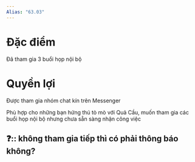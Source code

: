 ```yaml
---
Alias: "63.03"
---
```


# Đặc điểm
Đã tham gia 3 buổi họp nội bộ

# Quyền lợi
Được tham gia nhóm chat kín trên Messenger

Phù hợp cho những bạn hứng thú tò mò với Quả Cầu, muốn tham gia các buổi họp nội bộ nhưng chưa sẵn sàng nhận công việc

## ❓:: không tham gia tiếp thì có phải thông báo không? 
